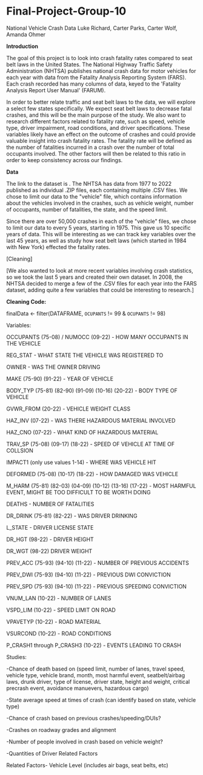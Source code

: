 # Final-Project-Group-10
National Vehicle Crash Data
Luke Richard, Carter Parks, Carter Wolf, Amanda Ohmer


**Introduction**

The goal of this project is to look into crash fatality rates compared to seat belt laws in the United States. The National Highway Traffic Safety Administration (NHTSA) publishes national crash data for motor vehicles for each year with data from the Fatality Analysis Reporting System (FARS). Each crash recorded has many columns of data, keyed to the 'Fatality Analysis Report User Manual' (FARUM).

In order to better relate traffic and seat belt laws to the data, we will explore a select few states specifically. We expect seat belt laws to decrease fatal crashes, and this will be the main purpose of the study. We also want to research different factors related to fatality rate, such as speed, vehicle type, driver impairment, road conditions, and driver specifications. These variables likely have an effect on the outcome of crashes and could provide valuable insight into crash fatality rates. The fatality rate will be defined as the number of fatalities incurred in a crash over the number of total occupants involved. The other factors will then be related to this ratio in order to keep consistency across our findings.


**Data**

The link to the dataset is [](https://www.nhtsa.gov/file-downloads?p=nhtsa/downloads/FARS/). The NHTSA has data from 1977 to 2022 published as individual .ZIP files, each containing multiple .CSV files. We chose to limit our data to the "vehicle"  file, which contains information about the vehicles involved in the crashes, such as vehicle weight, number of occupants, number of fatalities, the state, and the speed limit.

Since there are over 50,000 crashes in each of the "vehicle" files, we chose to limit our data to every 5 years, starting in 1975. This gave us 10 specific years of data. This will be interesting as we can track key variables over the last 45 years, as well as study how seat belt laws (which started in 1984 with New York) effected the fatality rates.

[Cleaning]

[We also wanted to look at more recent variables involving crash statistics, so we took the last 5 years and created their own dataset. In 2008, the NHTSA decided to merge a few of the .CSV files for each year into the FARS dataset, adding quite a few variables that could be interesting to research.]

**Cleaning Code:**

finalData <- filter(DATAFRAME, `OCUPANTS` != 99 & `OCUPANTS` != 98)


Variables:

OCCUPANTS (75-08) / NUMOCC (09-22) - HOW MANY OCCUPANTS IN THE VEHICLE

REG_STAT - WHAT STATE THE VEHICLE WAS REGISTERED TO

OWNER - WAS THE OWNER DRIVING

MAKE (75-90) (91-22) - YEAR OF VEHICLE

BODY_TYP (75-81) (82-90) (91-09) (10-16) (20-22) - BODY TYPE OF VEHICLE

GVWR_FROM (20-22) - VEHICLE WEIGHT CLASS

HAZ_INV (07-22) - WAS THERE HAZARDOUS MATERIAL INVOLVED

HAZ_CNO (07-22) - WHAT KIND OF HAZARDOUS MATERIAL

TRAV_SP (75-08) (09-17) (18-22) - SPEED OF VEHICLE AT TIME OF COLLSION

IMPACT1 (only use values 1-14) - WHERE WAS VEHICLE HIT

DEFORMED (75-08) (10-17) (18-22) - HOW DAMAGED WAS VEHICLE

M_HARM (75-81) (82-03) (04-09) (10-12) (13-16) (17-22) - MOST HARMFUL EVENT, MIGHT BE TOO DIFFICULT TO BE WORTH DOING

DEATHS - NUMBER OF FATALITIES

DR_DRINK (75-81) (82-22) - WAS DRIVER DRINKING

L_STATE - DRIVER LICENSE STATE

DR_HGT (98-22) - DRIVER HEIGHT

DR_WGT (98-22) DRIVER WEIGHT

PREV_ACC (75-93) (94-10) (11-22) - NUMBER OF PREVIOUS ACCIDENTS

PREV_DWI (75-93) (94-10) (11-22) - PREVIOUS DWI CONVICTION

PREV_SPD (75-93) (94-10) (11-22) - PREVIOUS SPEEDING CONVICTION

VNUM_LAN (10-22) - NUMBER OF LANES

VSPD_LIM (10-22) - SPEED LIMIT ON ROAD

VPAVETYP (10-22) - ROAD MATERIAL

VSURCOND (10-22) - ROAD CONDITIONS

P_CRASH1 through P_CRASH3 (10-22) - EVENTS LEADING TO CRASH






Studies:

-Chance of death based on (speed limit, number of lanes, travel speed, vehicle type, vehicle brand, month, most harmful event, seatbelt/airbag laws, drunk driver, 
type of license, driver state, height and weight, critical precrash event, avoidance manuevers, hazardous cargo)

-State average speed at times of crash (can identify based on state, vehicle type)

-Chance of crash based on previous crashes/speeding/DUIs?

-Crashes on roadway grades and alignment

-Number of people involved in crash based on vehicle weight?

-Quantities of Driver Related Factors


Related Factors- Vehicle Level (includes air bags, seat belts, etc)
